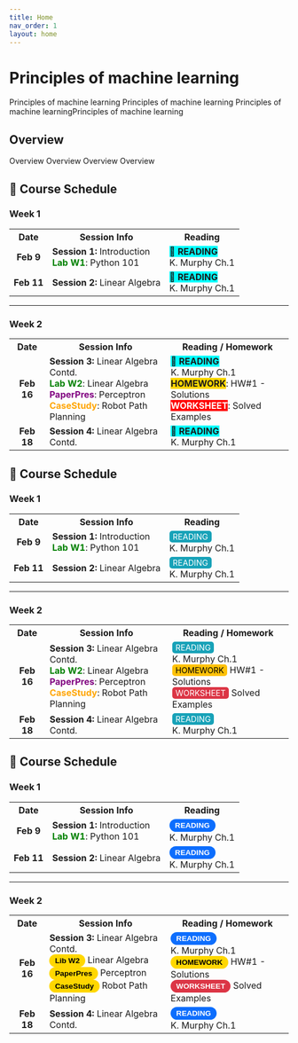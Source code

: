 ```yaml
---
title: Home
nav_order: 1
layout: home
---
```


# Principles of machine learning
Principles of machine learning Principles of machine learning Principles of machine learningPrinciples of machine learning

## Overview
 Overview Overview Overview Overview


## 📅 Course Schedule

### Week 1

<table>
  <tr>
    <th>Date</th>
    <th>Session Info</th>
    <th>Reading</th>
  </tr>
  <tr>
    <td style="text-align:center;"><strong>Feb 9</strong></td>
    <td><strong>Session 1:</strong> Introduction <br> <span style="color:green;"><strong>Lab W1</strong></span>: Python 101</td>
    <td><span style="background-color:cyan;">📘 <strong>READING</strong></span><br> K. Murphy Ch.1</td>
  </tr>
  <tr>
    <td style="text-align:center;"><strong>Feb 11</strong></td>
    <td><strong>Session 2:</strong> Linear Algebra</td>
    <td><span style="background-color:cyan;">📘 <strong>READING</strong></span><br> K. Murphy Ch.1</td>
  </tr>
</table>

---

### Week 2

<table>
  <tr>
    <th>Date</th>
    <th>Session Info</th>
    <th>Reading / Homework</th>
  </tr>
  <tr>
    <td style="text-align:center;"><strong>Feb 16</strong></td>
    <td>
      <strong>Session 3:</strong> Linear Algebra Contd. <br>
      <span style="color:green;"><strong>Lab W2</strong></span>: Linear Algebra <br>
      <span style="color:purple;"><strong>PaperPres</strong></span>: Perceptron <br>
      <span style="color:orange;"><strong>CaseStudy</strong></span>: Robot Path Planning
    </td>
    <td>
      <span style="background-color:cyan;">📘 <strong>READING</strong></span><br>
      K. Murphy Ch.1 <br>
      <span style="background-color:gold;"><strong>HOMEWORK</strong></span>: HW#1 - Solutions <br>
      <span style="background-color:red; color:white;"><strong>WORKSHEET</strong></span>: Solved Examples
    </td>
  </tr>
  <tr>
    <td style="text-align:center;"><strong>Feb 18</strong></td>
    <td><strong>Session 4:</strong> Linear Algebra Contd.</td>
    <td><span style="background-color:cyan;">📘 <strong>READING</strong></span><br> K. Murphy Ch.1</td>
  </tr>
</table>

## 📅 Course Schedule

### Week 1

<table>
  <tr>
    <th>Date</th>
    <th>Session Info</th>
    <th>Reading</th>
  </tr>
  <tr>
    <td style="text-align:center;"><strong>Feb 9</strong></td>
    <td><strong>Session 1:</strong> Introduction <br> <span style="color:green;"><strong>Lab W1</strong></span>: Python 101</td>
    <td><span style="display:inline-block; background:#17a2b8; color:white; padding:2px 6px; border-radius:5px; font-size:90%;">READING</span><br> K. Murphy Ch.1</td>
  </tr>
  <tr>
    <td style="text-align:center;"><strong>Feb 11</strong></td>
    <td><strong>Session 2:</strong> Linear Algebra</td>
    <td><span style="display:inline-block; background:#17a2b8; color:white; padding:2px 6px; border-radius:5px; font-size:90%;">READING</span><br> K. Murphy Ch.1</td>
  </tr>
</table>

---

### Week 2

<table>
  <tr>
    <th>Date</th>
    <th>Session Info</th>
    <th>Reading / Homework</th>
  </tr>
  <tr>
    <td style="text-align:center;"><strong>Feb 16</strong></td>
    <td>
      <strong>Session 3:</strong> Linear Algebra Contd. <br>
      <span style="color:green;"><strong>Lab W2</strong></span>: Linear Algebra <br>
      <span style="color:purple;"><strong>PaperPres</strong></span>: Perceptron <br>
      <span style="color:orange;"><strong>CaseStudy</strong></span>: Robot Path Planning
    </td>
    <td>
      <span style="display:inline-block; background:#17a2b8; color:white; padding:2px 6px; border-radius:5px; font-size:90%;">READING</span><br>
      K. Murphy Ch.1 <br>
      <span style="display:inline-block; background:#ffc107; color:black; padding:2px 6px; border-radius:5px; font-size:90%;">HOMEWORK</span> HW#1 - Solutions <br>
      <span style="display:inline-block; background:#dc3545; color:white; padding:2px 6px; border-radius:5px; font-size:90%;">WORKSHEET</span> Solved Examples
    </td>
  </tr>
  <tr>
    <td style="text-align:center;"><strong>Feb 18</strong></td>
    <td><strong>Session 4:</strong> Linear Algebra Contd.</td>
    <td><span style="display:inline-block; background:#17a2b8; color:white; padding:2px 6px; border-radius:5px; font-size:90%;">READING</span><br> K. Murphy Ch.1</td>
  </tr>
</table>

## 📅 Course Schedule

<style>
.badge {
  display: inline-block;
  background-color: #0d6efd; /* Bootstrap primary blue */
  color: white;
  padding: 4px 10px;
  border-radius: 20px;
  font-size: 85%;
  font-weight: bold;
  font-family: sans-serif;
}
</style>

### Week 1

<table>
  <tr>
    <th>Date</th>
    <th>Session Info</th>
    <th>Reading</th>
  </tr>
  <tr>
    <td style="text-align:center;"><strong>Feb 9</strong></td>
    <td><strong>Session 1:</strong> Introduction <br> <span style="color:green;"><strong>Lab W1</strong></span>: Python 101</td>
    <td><span class="badge">READING</span><br> K. Murphy Ch.1</td>
  </tr>
  <tr>
    <td style="text-align:center;"><strong>Feb 11</strong></td>
    <td><strong>Session 2:</strong> Linear Algebra</td>
    <td><span class="badge">READING</span><br> K. Murphy Ch.1</td>
  </tr>
</table>

---

### Week 2

<table>
  <tr>
    <th>Date</th>
    <th>Session Info</th>
    <th>Reading / Homework</th>
  </tr>
  <tr>
    <td style="text-align:center;"><strong>Feb 16</strong></td>
    <td>
      <strong>Session 3:</strong> Linear Algebra Contd. <br>
      <span class="badge" style="background-color:gold; color:black;">Lib W2</span> Linear Algebra <br>
      <span class="badge" style="background-color:gold; color:black;">PaperPres</span> Perceptron <br>
      <span class="badge" style="background-color:gold; color:black;">CaseStudy</span> Robot Path Planning
    </td>
    <td>
      <span class="badge">READING</span><br>
      K. Murphy Ch.1 <br>
      <span class="badge" style="background-color:gold; color:black;">HOMEWORK</span> HW#1 - Solutions <br>
      <span class="badge" style="background-color:#dc3545;">WORKSHEET</span> Solved Examples
    </td>
  </tr>
  <tr>
    <td style="text-align:center;"><strong>Feb 18</strong></td>
    <td><strong>Session 4:</strong> Linear Algebra Contd.</td>
    <td><span class="badge">READING</span><br> K. Murphy Ch.1</td>
  </tr>
</table>





